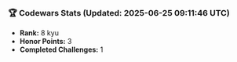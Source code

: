 ### 🏆 Codewars Stats (Updated: 2025-06-25 09:11:46 UTC)

- **Rank:** 8 kyu
- **Honor Points:** 3
- **Completed Challenges:** 1
